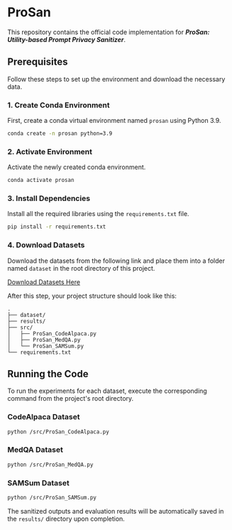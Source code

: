 # ProSan

This repository contains the official code implementation for **_ProSan: Utility-based Prompt Privacy Sanitizer_**.

## Prerequisites

Follow these steps to set up the environment and download the necessary data.

### 1. Create Conda Environment

First, create a conda virtual environment named `prosan` using Python 3.9.

```bash
conda create -n prosan python=3.9
```

### 2. Activate Environment

Activate the newly created conda environment.

```bash
conda activate prosan
```

### 3. Install Dependencies

Install all the required libraries using the `requirements.txt` file.

```bash
pip install -r requirements.txt
```

### 4. Download Datasets

Download the datasets from the following link and place them into a folder named `dataset` in the root directory of this project.

[Download Datasets Here](https://drive.google.com/drive/folders/1GvxMTERNShiJQVSOiUAZIaiXpy8SXkGu?usp=sharing)

After this step, your project structure should look like this:

```
.
├── dataset/
├── results/
├── src/
│   ├── ProSan_CodeAlpaca.py
│   ├── ProSan_MedQA.py
│   └── ProSan_SAMSum.py
└── requirements.txt
```

## Running the Code

To run the experiments for each dataset, execute the corresponding command from the project's root directory.

### CodeAlpaca Dataset

```bash
python /src/ProSan_CodeAlpaca.py
```

### MedQA Dataset

```bash
python /src/ProSan_MedQA.py
```

### SAMSum Dataset

```bash
python /src/ProSan_SAMSum.py
```

The sanitized outputs and evaluation results will be automatically saved in the `results/` directory upon completion.
